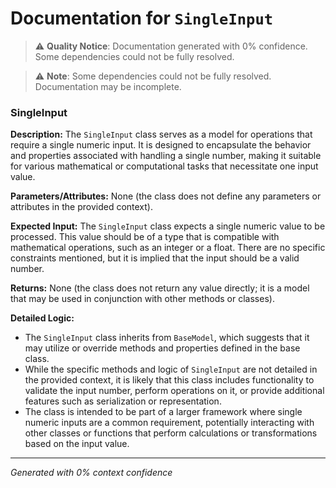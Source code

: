 # Documentation for `SingleInput`

> ⚠️ **Quality Notice**: Documentation generated with 0% confidence. Some dependencies could not be fully resolved.


> ⚠️ **Note**: Some dependencies could not be fully resolved. Documentation may be incomplete.
### SingleInput

**Description:**
The `SingleInput` class serves as a model for operations that require a single numeric input. It is designed to encapsulate the behavior and properties associated with handling a single number, making it suitable for various mathematical or computational tasks that necessitate one input value.

**Parameters/Attributes:**
None (the class does not define any parameters or attributes in the provided context).

**Expected Input:**
The `SingleInput` class expects a single numeric value to be processed. This value should be of a type that is compatible with mathematical operations, such as an integer or a float. There are no specific constraints mentioned, but it is implied that the input should be a valid number.

**Returns:**
None (the class does not return any value directly; it is a model that may be used in conjunction with other methods or classes).

**Detailed Logic:**
- The `SingleInput` class inherits from `BaseModel`, which suggests that it may utilize or override methods and properties defined in the base class.
- While the specific methods and logic of `SingleInput` are not detailed in the provided context, it is likely that this class includes functionality to validate the input number, perform operations on it, or provide additional features such as serialization or representation.
- The class is intended to be part of a larger framework where single numeric inputs are a common requirement, potentially interacting with other classes or functions that perform calculations or transformations based on the input value.

---
*Generated with 0% context confidence*

